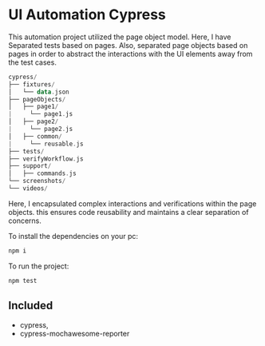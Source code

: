 # UI Automation Cypress

This automation project utilized the page object model. Here, I have Separated tests based on pages. Also, separated page objects based 
on pages in order to  abstract the interactions with the UI elements away from the test cases. 

``` kotlin
cypress/
├── fixtures/
│   └── data.json
├── pageObjects/
│   ├── page1/
|     └── page1.js
│   ├── page2/
|     └── page2.js
│   ├── common/
|     └── reusable.js
├── tests/
├── verifyWorkflow.js
├── support/
│   ├── commands.js
└── screenshots/
└── videos/
```

Here, I encapsulated complex interactions and verifications within the page objects. 
this ensures code reusability and maintains a clear separation of concerns.



To install the dependencies on your pc:

```node.js
npm i
```
To run the project:

```node.js
npm test
```

## Included
* cypress,
* cypress-mochawesome-reporter


